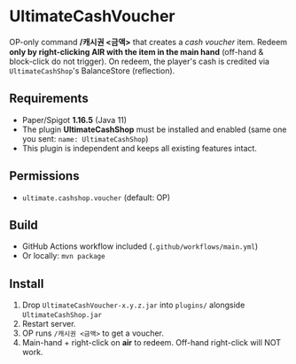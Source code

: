 # UltimateCashVoucher

OP-only command **/캐시권 <금액>** that creates a *cash voucher* item.
Redeem **only by right-clicking AIR with the item in the main hand** (off-hand & block-click do not trigger).
On redeem, the player's cash is credited via `UltimateCashShop`'s BalanceStore (reflection).

## Requirements
- Paper/Spigot **1.16.5** (Java 11)
- The plugin **UltimateCashShop** must be installed and enabled (same one you sent: `name: UltimateCashShop`)
- This plugin is independent and keeps all existing features intact.

## Permissions
- `ultimate.cashshop.voucher` (default: OP)

## Build
- GitHub Actions workflow included (`.github/workflows/main.yml`)
- Or locally: `mvn package`

## Install
1. Drop `UltimateCashVoucher-x.y.z.jar` into `plugins/` alongside `UltimateCashShop.jar`
2. Restart server.
3. OP runs `/캐시권 <금액>` to get a voucher.
4. Main-hand + right-click on **air** to redeem. Off-hand right-click will NOT work.
